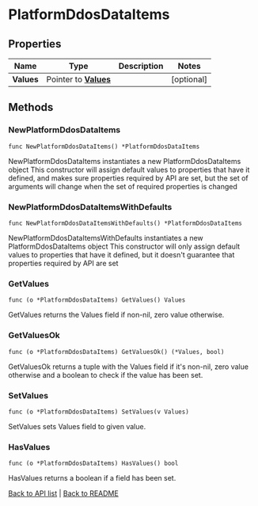 # PlatformDdosDataItems

## Properties

Name | Type | Description | Notes
------------ | ------------- | ------------- | -------------
**Values** | Pointer to [**Values**](Values.md) |  | [optional] 

## Methods

### NewPlatformDdosDataItems

`func NewPlatformDdosDataItems() *PlatformDdosDataItems`

NewPlatformDdosDataItems instantiates a new PlatformDdosDataItems object
This constructor will assign default values to properties that have it defined,
and makes sure properties required by API are set, but the set of arguments
will change when the set of required properties is changed

### NewPlatformDdosDataItemsWithDefaults

`func NewPlatformDdosDataItemsWithDefaults() *PlatformDdosDataItems`

NewPlatformDdosDataItemsWithDefaults instantiates a new PlatformDdosDataItems object
This constructor will only assign default values to properties that have it defined,
but it doesn't guarantee that properties required by API are set

### GetValues

`func (o *PlatformDdosDataItems) GetValues() Values`

GetValues returns the Values field if non-nil, zero value otherwise.

### GetValuesOk

`func (o *PlatformDdosDataItems) GetValuesOk() (*Values, bool)`

GetValuesOk returns a tuple with the Values field if it's non-nil, zero value otherwise
and a boolean to check if the value has been set.

### SetValues

`func (o *PlatformDdosDataItems) SetValues(v Values)`

SetValues sets Values field to given value.

### HasValues

`func (o *PlatformDdosDataItems) HasValues() bool`

HasValues returns a boolean if a field has been set.


[Back to API list](../README.md#documentation-for-api-endpoints) | [Back to README](../README.md)
